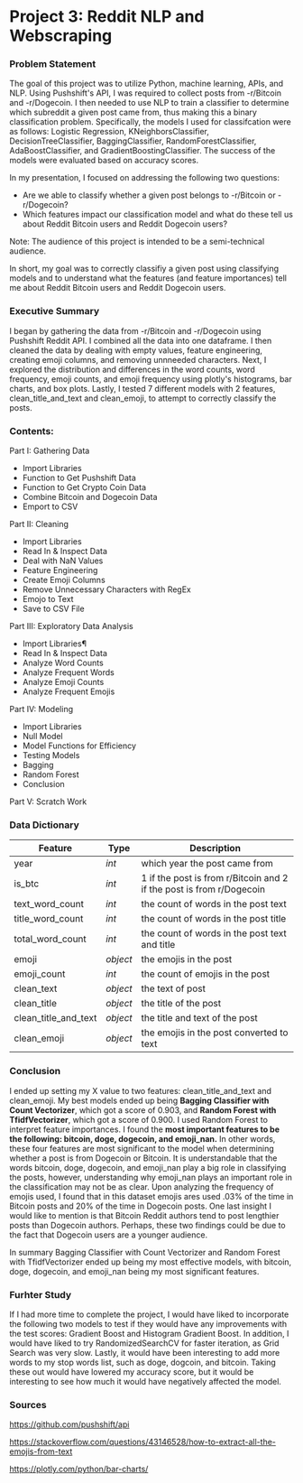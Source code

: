 # Project 3: Reddit NLP and Webscraping

### Problem Statement

The goal of this project was to utilize Python, machine learning, APIs, and NLP. Using Pushshift's API, I was required to collect posts from -r/Bitcoin and -r/Dogecoin. I then needed to use NLP to train a classifier to determine which subreddit a given post came from, thus making this a binary classification problem. Specifically, the models I used for classifcation were as follows: Logistic Regression, KNeighborsClassifier, DecisionTreeClassifier, BaggingClassifier, RandomForestClassifier, AdaBoostClassifier, and GradientBoostingClassifier. The success of the models were evaluated based on accuracy scores. 

In my presentation, I focused on addressing the following two questions: 
- Are we able to classify whether a given post belongs to -r/Bitcoin or -r/Dogecoin?
- Which features impact our classification model and what do these tell us about Reddit Bitcoin users and Reddit Dogecoin users?

Note: The audience of this project is intended to be a semi-technical audience.

In short, my goal was to correctly classifiy a given post using classifying models and to understand what the features (and feature importances) tell me about Reddit Bitcoin users and Reddit Dogecoin users.

### Executive Summary

I began by gathering the data from -r/Bitcoin and -r/Dogecoin using Pushshift Reddit API. I combined all the data into one dataframe. I then cleaned the data by dealing with empty values, feature engineering, creating emoji columns, and removing unnneeded characters. Next, I explored the distribution and differences in the word counts, word frequency, emoji counts, and emoji frequency using plotly's histograms, bar charts, and box plots. Lastly, I tested 7 different models with 2 features, clean_title_and_text and clean_emoji, to attempt to correctly classify the posts.

### Contents:

Part I: Gathering Data
- Import Libraries
- Function to Get Pushshift Data
- Function to Get Crypto Coin Data
- Combine Bitcoin and Dogecoin Data
- Emport to CSV

Part II: Cleaning
- Import Libraries
- Read In & Inspect Data
- Deal with NaN Values
- Feature Engineering
- Create Emoji Columns
- Remove Unnecessary Characters with RegEx
- Emojo to Text
- Save to CSV File

Part III: Exploratory Data Analysis
- Import Libraries¶
- Read In & Inspect Data
- Analyze Word Counts
- Analyze Frequent Words
- Analyze Emoji Counts
- Analyze Frequent Emojis

Part IV: Modeling
- Import Libraries
- Null Model
- Model Functions for Efficiency
- Testing Models
- Bagging
- Random Forest
- Conclusion

Part V: Scratch Work

### Data Dictionary

|Feature|Type|Description|
|---|---|---|
|year|*int*|which year the post came from| 
|is_btc|*int*|1 if the post is from r/Bitcoin and 2 if the post is from r/Dogecoin| 
|text_word_count|*int*|the count of words in the post text| 
|title_word_count|*int*|the count of words in the post title| 
|total_word_count|*int*|the count of words in the post text and title|
|emoji|*object*|the emojis in the post|
|emoji_count|*int*|the count of emojis in the post|
|clean_text|*object*|the text of post|
|clean_title|*object*|the title of the post|
|clean_title_and_text|*object*|the title and text of the post|
|clean_emoji|*object*|the emojis in the post converted to text|

### Conclusion

I ended up setting my X value to two features: clean_title_and_text and clean_emoji. My best models ended up being **Bagging Classifier with Count Vectorizer**, which got a score of 0.903, and **Random Forest with TfidfVectorizer**, which got a score of 0.900. I used Random Forest to interpret feature importances. I found the **most important features to be the following: bitcoin, doge, dogecoin, and emoji_nan.** In other words, these four features are most significant to the model when determining whether a post is from Dogecoin or Bitcoin. It is understandable that the words bitcoin, doge, dogecoin, and emoji_nan play a big role in classifying the posts, however, understanding why emoji_nan plays an important role in the classification may not be as clear. Upon analyzing the frequency of emojis used, I found that in this dataset emojis ares used .03% of the time in Bitcoin posts and 20% of the time in Dogecoin posts. One last insight I would like to mention is that Bitcoin Reddit authors tend to post lengthier posts than Dogecoin authors. Perhaps, these two findings could be due to the fact that Dogecoin users are a younger audience. 

In summary Bagging Classifier with Count Vectorizer and Random Forest with TfidfVectorizer ended up being my most effective models, with bitcoin, doge, dogecoin, and emoji_nan being my most significant features. 

### Furhter Study

If I had more time to complete the project, I would have liked to incorporate the following two models to test if they would have any improvements with the test scores: Gradient Boost and Histogram Gradient Boost. In addition, I would have liked to try RandomizedSearchCV for faster iteration, as Grid Search was very slow. Lastly, it would have been interesting to add more words to my stop words list, such as doge, dogcoin, and bitcoin. Taking these out would have lowered my accuracy score, but it would be interesting to see how much it would have negatively affected the model. 



### Sources
https://github.com/pushshift/api

https://stackoverflow.com/questions/43146528/how-to-extract-all-the-emojis-from-text

https://plotly.com/python/bar-charts/